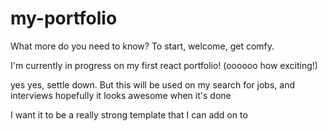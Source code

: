 # my-portfolio
What more do you need to know?
To start, welcome, get comfy.

I'm currently in progress on my first react portfolio!
(oooooo how exciting!)

yes yes, settle down. But this will be used on my search for jobs, and interviews
hopefully it looks awesome when it's done

I want it to be a really strong template that I can add on to
